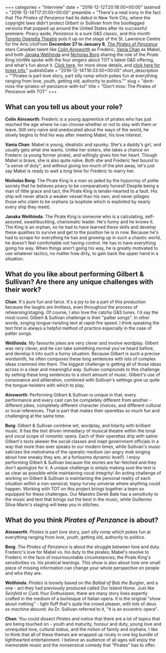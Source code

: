 +++
categories = "Interview"
date = "2016-12-12T20:18:00+00:00"
lastmod = "2016-12-14T17:31:00+00:00"
preamble = "There's a neat irony in the fact that *The Pirates of Penzance* had its debut in New York City, where the copyright laws didn't protect Gilbert or Sullivan from the bootlegged versions that popped up around the United States after its successful premiere. Piracy aside, *Penzance* is a sure G&S classic, and this month [Toronto Operetta Theatre](/scene/companies/toronto-operetta-theatre/) puts it up on the stage of the St. Lawrence Centre for the Arts.\n\nFrom **December 27 to January 8**, [*The Pirates of Penzance*](http://www.torontooperetta.com/shows.html) stars Canadian talent like [Colin Ainsworth](/scene/people/colin-ainsworth/) as Frederic, [Vania Chan](/scene/people/vania-chan/) as Mabel, and both [Janaka Welihinda](/scene/people/janaka-welihinda/) and [Nicholas Borg](/scene/people/nicholas-borg/) sharing the role of the Pirate King.\n\nWe spoke with the four singers about TOT's latest G&S offering, and what's fun about it. [Click here](http://www.torontooperetta.com/shows.html), for more show details, and [click here for ticket info.](http://www.torontooperetta.com/tickets.html)"
publishDate = "2016-12-14T16:33:00+00:00"
short_description = "\"Pirates is part love story, part silly romp which pokes fun at everything ranging from love, youth, getting old, authority to politics.\""
slug = "dont-miss-the-pirates-of-penzance-with-tot"
title = "Don&#039;t miss: The Pirates of Penzance with TOT"
+++

## What can you tell us about your role?

**Colin Ainsworth**: Frederic is a young apprentice of pirates who has just reached the age where he can choose whether or not to stay with them or leave. Still very naïve and uneducated about the ways of the world, he slowly begins to find his way after meeting Mabel, his love interest.

**Vania Chan**: Mabel is young, idealistic and spunky. She's a daddy's girl, and usually gets what she wants. Unlike her sisters, she takes a chance on Frederic (a young former pirate), and willingly gives him her heart. Though Mabel is brave, she is also quite naïve. Both she and Frederic feel bound to "a sense of duty", and without giving too much of the plot away, let's just say Mabel is ready to wait a *long* time for Frederic to marry her.

**Nicholas Borg**: The Pirate King is a man so jaded by the hypocrisy of polite society that he believes piracy to be comparatively honest! Despite being a man of little grace and tact, the Pirate King is tender-hearted to a fault. His ship will never attack a weaker vessel than his own, and never pillages those who claim to be orphans (a loophole which is exploited by nearly every ship they meet). 

**Janaka Welihinda**: The Pirate King is someone who is a calculating, self-assured, swashbuckling, charismatic leader. He's funny and he knows it. The King is an orphan, so he had to have learned these skills and develop these qualities to survive and get to the position he is in now. Because he's had to scrape for everything he has and growing up in such a chaotic world, he doesn't feel comfortable not having control. He has to have everything going his way. When things aren't going his way, he is greatly motivated to use whatever tactics, no matter how dirty, to gain back the upper hand in a situation.

## What do you like about performing Gilbert & Sullivan? Are there any unique challenges with their work?

**Chan**: It's pure fun and farce. It's a joy to be a part of this production because the laughs are limitless, even throughout the process of rehearsing/staging. Of course, I also love the catchy G&S tunes.  I'd say the most iconic Gilbert & Sullivan challenge is their "patter songs". In other words, singing tongue-twisting text at rapid-fire speed. I think speaking the text first is always a helpful method of practice especially in the case of patter songs. 

**Welihinda**: My favourite jokes are very clever and involve wordplay.  Gilbert was very clever, and he can take something normal you've heard before, and develop it into such a funny situation. Because Gilbert is such a precise wordsmith, he often composes these long sentences with lots of complex ideas crammed into them. The biggest challenge is getting all of those ideas across in a clear and meaningful way. Sullivan compounds to this challenge by setting these long sentences to a short amount of music. Gilbert's use of consonance and alliteration, combined with Sullivan's settings give us quite the tongue-twisters with which to play.

**Ainsworth**: Performing Gilbert & Sullivan is unique in that, every performance and every cast can be completely different from another - different jokes, completely different character choices, and different cultural or local references. That is part that makes their operettas so much fun and challenging at the same time.

**Borg**: Gilbert & Sullivan combine wit, wordplay, and hilarity with brilliant music. It has the text driven immediacy of musical theatre within the tonal and vocal scope of romantic opera. Each of their operettas drip with satire: Gilbert's texts skewer the social classes and inept government officials in a way that more than ever speaks to our modern times, while Sullivan's music satirizes the melodrama of the operatic medium (an angry mob singing about how sneaky they are, at a fortissimo dynamic level!). I enjoy performing Gilbert & Sullivan because the stories are far-fetched and they don't apologize for it. A unique challenge is simply making sure the text is as clear as possible while maintaining vocal integrity! An acting challenge of working on Gilbert & Sullivan is maintaining the personal reality of each situation within a non-sensical, topsy-turvey universe where anything could happen. Working with TOT on this project brings together a team so equipped for these challenges. Our Maestro Derek Bate has a sensitivity to the music and text that brings out the best in the music, while Guillermo Silva-Marin's staging will keep you in stitches. 

## What do you think *Pirates of Penzance* is about?

**Ainsworth**: *Pirates* is part love story, part silly romp which pokes fun at everything ranging from love, youth, getting old, authority to politics.

**Borg**: *The Pirates of Penzance* is about the struggle between love and duty. Frederic's love for Mabel vs. his duty to the pirates; Mabel's resolve to Frederic in the face of insurmountable circumstances; the Pirate King's sensitivities vs. his piratical leanings. This show is also about how one small piece of missing information can change your whole perspective on people and who they are. 

**Welihinda**: *Pirates* is loosely based on the *Ballad of Bob the Burglar*, and a one - act they had previously produced called *Our Island Home*. Just like *Seinfeld* or *Curb Your Enthusiasm*, there are many story lines expertly crafted in the medium of a burlesque of Italian opera. It is the original "show about nothing" - light fluff that's quite the crowd pleaser, with lots of *deus ex machina* abound. As Dr. Sullivan referred to it, "it is an eccentric opera".

**Chan**: You could dissect *Pirates* and notice that there are a lot of topics that are being touched on - youth and maturity, honour and duty, young love and unrequited love, cultural status, and the notion of family and orphans. I like to think that all of these themes are wrapped up nicely in one big bundle of lighthearted entertainment. I believe an audience of all ages will enjoy the memorable music and the nonsensical comedy that "Pirates" has to offer.
